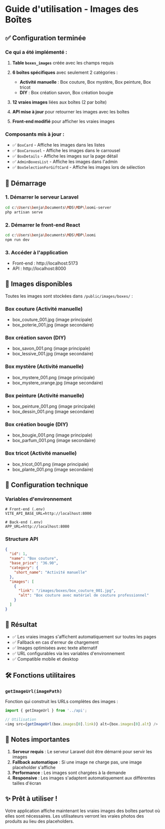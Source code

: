 # Guide d'utilisation - Images des Boîtes

## ✅ Configuration terminée

### Ce qui a été implémenté :

1. **Table `boxes_images`** créée avec les champs requis
2. **6 boîtes spécifiques** avec seulement 2 catégories :
   - **Activité manuelle** : Box couture, Box mystère, Box peinture, Box tricot
   - **DIY** : Box création savon, Box création bougie

3. **12 vraies images** liées aux boîtes (2 par boîte)
4. **API mise à jour** pour retourner les images avec les boîtes
5. **Front-end modifié** pour afficher les vraies images

### Composants mis à jour :
- ✅ `BoxCard` - Affiche les images dans les listes
- ✅ `BoxCarousel` - Affiche les images dans le carrousel
- ✅ `BoxDetails` - Affiche les images sur la page détail
- ✅ `AdminBoxesList` - Affiche les images dans l'admin
- ✅ `BoxSelectionForGiftCard` - Affiche les images lors de sélection

## 🚀 Démarrage

### 1. Démarrer le serveur Laravel
```bash
cd c:\Users\benja\Documents\MDS\MDP\loomi-server
php artisan serve
```

### 2. Démarrer le front-end React
```bash
cd c:\Users\benja\Documents\MDS\MDP\loomi
npm run dev
```

### 3. Accéder à l'application
- Front-end : http://localhost:5173
- API : http://localhost:8000

## 📸 Images disponibles

Toutes les images sont stockées dans `/public/images/boxes/` :

### Box couture (Activité manuelle)
- box_couture_001.jpg (image principale)
- box_poterie_001.jpg (image secondaire)

### Box création savon (DIY)
- box_savon_001.png (image principale)
- box_lessive_001.jpg (image secondaire)

### Box mystère (Activité manuelle)
- box_mystere_001.png (image principale)
- box_mystere_orange.jpg (image secondaire)

### Box peinture (Activité manuelle)
- box_peinture_001.png (image principale)
- box_dessin_001.png (image secondaire)

### Box création bougie (DIY)
- box_bougie_001.png (image principale)
- box_parfum_001.png (image secondaire)

### Box tricot (Activité manuelle)
- box_tricot_001.png (image principale)
- box_plante_001.png (image secondaire)

## 🔧 Configuration technique

### Variables d'environnement
```
# Front-end (.env)
VITE_API_BASE_URL=http://localhost:8000

# Back-end (.env)
APP_URL=http://localhost:8000
```

### Structure API
```json
{
  "id": 1,
  "name": "Box couture",
  "base_price": "36.90",
  "category": {
    "short_name": "Activité manuelle"
  },
  "images": [
    {
      "link": "/images/boxes/box_couture_001.jpg",
      "alt": "Box couture avec matériel de couture professionnel"
    }
  ]
}
```

## 📱 Résultat

- ✅ Les vraies images s'affichent automatiquement sur toutes les pages
- ✅ Fallback en cas d'erreur de chargement
- ✅ Images optimisées avec texte alternatif
- ✅ URL configurables via les variables d'environnement
- ✅ Compatible mobile et desktop

## 🛠️ Fonctions utilitaires

### `getImageUrl(imagePath)`
Fonction qui construit les URLs complètes des images :
```javascript
import { getImageUrl } from '../api';

// Utilisation
<img src={getImageUrl(box.images[0].link)} alt={box.images[0].alt} />
```

## 📝 Notes importantes

1. **Serveur requis** : Le serveur Laravel doit être démarré pour servir les images
2. **Fallback automatique** : Si une image ne charge pas, une image placeholder s'affiche
3. **Performance** : Les images sont chargées à la demande
4. **Responsive** : Les images s'adaptent automatiquement aux différentes tailles d'écran

## ✨ Prêt à utiliser !

Votre application affiche maintenant les vraies images des boîtes partout où elles sont nécessaires. Les utilisateurs verront les vraies photos des produits au lieu des placeholders.
